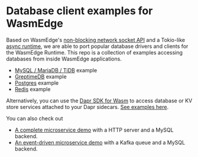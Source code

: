 # Database client examples for WasmEdge

Based on WasmEdge's [non-blocking network socket API](https://wasmedge.org/book/en/dev/rust/networking-nonblocking.html) and a Tokio-like [async runtime](https://github.com/WasmEdge/tokio_wasi),
we are able to port popular database drivers and clients for the WasmEdge Runtime. This repo is a collection of examples accessing databases from inside WasmEdge applications.

* [MySQL / MariaDB / TiDB](mysql_async/) example
* [GreptimeDB](greptimedb/) example
* [Postgres](postgres/) example
* [Redis](redis/) example

Alternatively, you can use the [Dapr SDK for Wasm](https://github.com/second-state/dapr-sdk-wasi) to access database or KV store services attached to your Dapr sidecars. [See examples here](https://github.com/second-state/dapr-wasm).

You can also check out

* [A complete microservice demo](https://github.com/second-state/microservice-rust-mysql) with a HTTP server and a MySQL backend.
* [An event-driven microservice demo](https://github.com/docker/awesome-compose/tree/master/wasmedge-kafka-mysql) with a Kafka queue and a MySQL backend.
